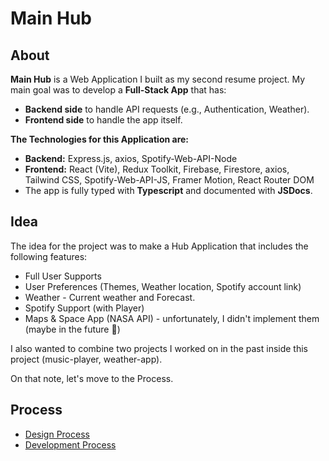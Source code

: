 <!-- image -->

# Main Hub

<!-- Table of Contents -->

## About

**Main Hub** is a Web Application I built as my second resume project. My main goal was to develop a **Full-Stack App** that has:

- **Backend side** to handle API requests (e.g., Authentication, Weather).
- **Frontend side** to handle the app itself.

**The Technologies for this Application are:**

- **Backend:** Express.js, axios, Spotify-Web-API-Node
- **Frontend:** React (Vite), Redux Toolkit, Firebase, Firestore, axios, Tailwind CSS, Spotify-Web-API-JS, Framer Motion, React Router DOM
- The app is fully typed with **Typescript** and documented with **JSDocs**.

## Idea

The idea for the project was to make a Hub Application that includes the following features:

- Full User Supports
- User Preferences (Themes, Weather location, Spotify account link)
- Weather - Current weather and Forecast.
- Spotify Support (with Player)
- Maps & Space App (NASA API) - unfortunately, I didn't implement them (maybe in the future 🤞)

I also wanted to combine two projects I worked on in the past inside this project (music-player, weather-app).

On that note, let's move to the Process.

## Process

- [Design Process](./DESIGN.md)
- [Development Process](./DEV.md)
